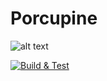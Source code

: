 # Porcupine

![alt text](https://github.com/chbinousamy/porcinet/blob/porcupine/assets/images/IndPorcupine.jpg?raw=true)

[![Build & Test](https://github.com/chbinousamy/porcupine/actions/workflows/c-cpp.yml/badge.svg)](https://github.com/chbinousamy/porcupine/actions/workflows/c-cpp.yml)

